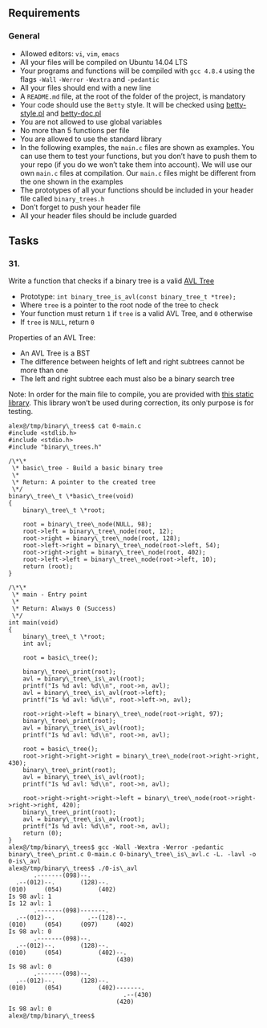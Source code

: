 ## Requirements

### General

- Allowed editors: `vi`, `vim`, `emacs`
- All your files will be compiled on Ubuntu 14.04 LTS
- Your programs and functions will be compiled with `gcc 4.8.4` using the flags `-Wall` `-Werror` `-Wextra` and `-pedantic`
- All your files should end with a new line
- A `README.md` file, at the root of the folder of the project, is mandatory
- Your code should use the `Betty` style. It will be checked using [betty-style.pl](https://github.com/hs-hq/Betty/blob/master/betty-style.pl "betty-style.pl") and [betty-doc.pl](https://github.com/hs-hq/Betty/blob/master/betty-doc.pl "betty-doc.pl")
- You are not allowed to use global variables
- No more than 5 functions per file
- You are allowed to use the standard library
- In the following examples, the `main.c` files are shown as examples. You can use them to test your functions, but you don’t have to push them to your repo (if you do we won’t take them into account). We will use our own `main.c` files at compilation. Our `main.c` files might be different from the one shown in the examples
- The prototypes of all your functions should be included in your header file called `binary_trees.h`
- Don’t forget to push your header file
- All your header files should be include guarded

## Tasks

### 31.

Write a function that checks if a binary tree is a valid [AVL Tree](/rltoken/702dClPKf4JcLP0unKbwgw "AVL Tree")

- Prototype: `int binary_tree_is_avl(const binary_tree_t *tree);`
- Where `tree` is a pointer to the root node of the tree to check
- Your function must return `1` if `tree` is a valid AVL Tree, and `0` otherwise
- If `tree` is `NULL`, return `0`

Properties of an AVL Tree:

- An AVL Tree is a BST
- The difference between heights of left and right subtrees cannot be more than one
- The left and right subtree each must also be a binary search tree

Note: In order for the main file to compile, you are provided with [this static library](https://s3.eu-west-3.amazonaws.com/hbtn.intranet.project.files/interviews/484/libavl.a "this static library"). This library won’t be used during correction, its only purpose is for testing.

```
alex@/tmp/binary\_trees$ cat 0-main.c
#include <stdlib.h>
#include <stdio.h>
#include "binary\_trees.h"

/\*\*
 \* basic\_tree - Build a basic binary tree
 \*
 \* Return: A pointer to the created tree
 \*/
binary\_tree\_t \*basic\_tree(void)
{
    binary\_tree\_t \*root;

    root = binary\_tree\_node(NULL, 98);
    root->left = binary\_tree\_node(root, 12);
    root->right = binary\_tree\_node(root, 128);
    root->left->right = binary\_tree\_node(root->left, 54);
    root->right->right = binary\_tree\_node(root, 402);
    root->left->left = binary\_tree\_node(root->left, 10);
    return (root);
}

/\*\*
 \* main - Entry point
 \*
 \* Return: Always 0 (Success)
 \*/
int main(void)
{
    binary\_tree\_t \*root;
    int avl;

    root = basic\_tree();

    binary\_tree\_print(root);
    avl = binary\_tree\_is\_avl(root);
    printf("Is %d avl: %d\\n", root->n, avl);
    avl = binary\_tree\_is\_avl(root->left);
    printf("Is %d avl: %d\\n", root->left->n, avl);

    root->right->left = binary\_tree\_node(root->right, 97);
    binary\_tree\_print(root);
    avl = binary\_tree\_is\_avl(root);
    printf("Is %d avl: %d\\n", root->n, avl);

    root = basic\_tree();
    root->right->right->right = binary\_tree\_node(root->right->right, 430);
    binary\_tree\_print(root);
    avl = binary\_tree\_is\_avl(root);
    printf("Is %d avl: %d\\n", root->n, avl);

    root->right->right->right->left = binary\_tree\_node(root->right->right->right, 420);
    binary\_tree\_print(root);
    avl = binary\_tree\_is\_avl(root);
    printf("Is %d avl: %d\\n", root->n, avl);
    return (0);
}
alex@/tmp/binary\_trees$ gcc -Wall -Wextra -Werror -pedantic binary\_tree\_print.c 0-main.c 0-binary\_tree\_is\_avl.c -L. -lavl -o 0-is\_avl
alex@/tmp/binary\_trees$ ./0-is\_avl
       .-------(098)--.
  .--(012)--.       (128)--.
(010)     (054)          (402)
Is 98 avl: 1
Is 12 avl: 1
       .-------(098)-------.
  .--(012)--.         .--(128)--.
(010)     (054)     (097)     (402)
Is 98 avl: 0
       .-------(098)--.
  .--(012)--.       (128)--.
(010)     (054)          (402)--.
                              (430)
Is 98 avl: 0
       .-------(098)--.
  .--(012)--.       (128)--.
(010)     (054)          (402)-------.
                                .--(430)
                              (420)
Is 98 avl: 0
alex@/tmp/binary\_trees$
```
